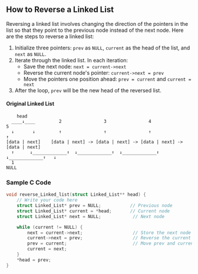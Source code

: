 ## How to Reverse a Linked List

Reversing a linked list involves changing the direction of the pointers in the list so that they point to the previous node instead of the next node. Here are the steps to reverse a linked list:

1. Initialize three pointers: `prev` as `NULL`, `current` as the head of the list, and `next` as `NULL`.
2. Iterate through the linked list. In each iteration:
   - Save the next node: `next = current->next`
   - Reverse the current node's pointer: `current->next = prev`
   - Move the pointers one position ahead: `prev = current` and `current = next`
3. After the loop, `prev` will be the new head of the reversed list.

#### Original Linked List
```
    head
  ____↓____         2                3                4                5
  ↓       ↓         ↑                ↑                ↑                ↑
[data | next]    [data | next] -> [data | next] -> [data | next] -> [data | next] 
  ↑      ↓_____________↑  ↓_____________↑  ↓_____________↑  ↓_____________↑   ↓
  1                                                                          NULL 
```

### Sample C Code

```c
void reverse_Linked_list(struct Linked_List** head) {
    // Write your code here
    struct Linked_List* prev = NULL;           // Previous node
    struct Linked_List* current = *head;       // Current node
    struct Linked_List* next = NULL;            // Next node

    while (current != NULL) {
        next = current->next;                   // Store the next node
        current->next = prev;                   // Reverse the current node's pointer
        prev = current;                         // Move prev and current one step forward
        current = next;
    }
    *head = prev; 
}
```